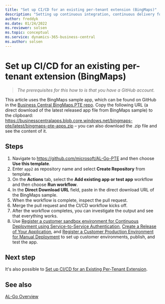 ```yaml
---
title: "Set up CI/CD for an existing per-tenant extension (BingMaps)"
description: "Setting up continuous integration, continuous delivery for existing PTE extension for Business Central."
author: freddyk
ms.date: 01/24/2022
ms.reviewer: solsen
ms.topic: conceptual
ms.service: dynamics-365-business-central
ms.author: solsen
---
```


# Set up CI/CD for an existing per-tenant extension (BingMaps)

> *The prerequisites for this how to is that you have a GitHub account.*

This article uses the BingMaps sample app, which can be found on GitHub in the [Business Central BingMaps.PTE repo](https://github.com/BusinessCentralApps/BingMaps.PTE). Copy the following URL (a direct download of the latest released app file from BingMaps sample) to the clipboard: https://businesscentralapps.blob.core.windows.net/bingmaps-pte/latest/bingmaps-pte-apps.zip – you can also download the .zip file and see the content of it.

## Steps

1. Navigate to https://github.com/microsoft/AL-Go-PTE and then choose **Use this template**.
1. Enter `app2` as repository name and select **Create Repository** from template.
1. On the **Actions** tab, select the **Add existing app or test app** workflow and then choose **Run workflow**.
1. In the **Direct Download URL** field, paste in the direct download URL of the BingMaps sample.
1. When the workflow is complete, inspect the pull request. 
1. Merge the pull request and the CI/CD workflow kicks off.
1. After the workflow completes, you can investigate the output and see that everything works.
1. Use [Register a customer sandbox environment for Continuous Deployment using Service-to-Service Authentication](algo-register-sandbox-env.md), [Create a Release of Your Application](algo-create-release-app.md), and [Register a Customer Production Environment for Manual Deployment](algo-register-cust-prod-env.md) to set up customer environments, publish, and test the app.

## Next step

It's also possible to [Set up CI/CD for an Existing Per-Tenant Extension](algo-setup-cicd-existing-pte.md).

## See also

[AL-Go Overview](algo-overview.md)  